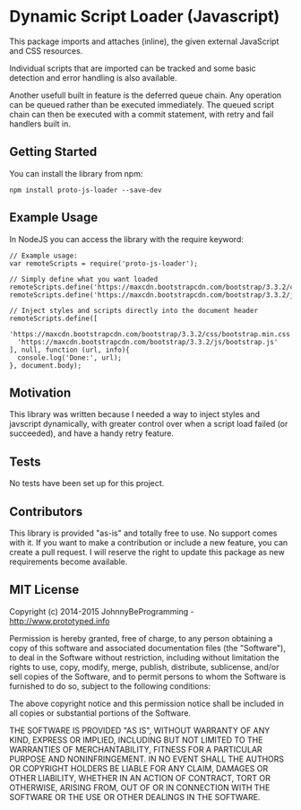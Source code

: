 # Dynamic Script Loader (Javascript)

This package imports and attaches (inline), the given external JavaScript and CSS resources.

Individual scripts that are imported can be tracked and some basic detection and error handling is also available.

Another usefull built in feature is the deferred queue chain. Any operation can be queued rather than be executed immediately. The queued script chain can then be executed with a commit statement, with retry and fail handlers built in.

## Getting Started

You can install the library from npm:

    npm install proto-js-loader --save-dev

## Example Usage

In NodeJS you can access the library with the require keyword:

    // Example usage:
    var remoteScripts = require('proto-js-loader');
    
    // Simply define what you want loaded
    remoteScripts.define('https://maxcdn.bootstrapcdn.com/bootstrap/3.3.2/css/bootstrap.min.css');
    remoteScripts.define('https://maxcdn.bootstrapcdn.com/bootstrap/3.3.2/js/bootstrap.js');
    
    // Inject styles and scripts directly into the document header
    remoteScripts.define([
      'https://maxcdn.bootstrapcdn.com/bootstrap/3.3.2/css/bootstrap.min.css',
      'https://maxcdn.bootstrapcdn.com/bootstrap/3.3.2/js/bootstrap.js'
    ], null, function (url, info){ 
      console.log('Done:', url); 
    }, document.body);
    

## Motivation

This library was written because I needed a way to inject styles and javscript dynamically, with greater control over when a script load failed (or succeeded), and have a handy retry feature. 

## Tests

No tests have been set up for this project.

## Contributors

This library is provided "as-is" and totally free to use. No support comes with it. If you want to make a contribution or include a new feature, you can create a pull request. I will reserve the right to update this package as new requirements become available.   

## MIT License

Copyright (c) 2014-2015 JohnnyBeProgramming - http://www.prototyped.info

Permission is hereby granted, free of charge, to any person obtaining a copy
of this software and associated documentation files (the "Software"), to deal
in the Software without restriction, including without limitation the rights
to use, copy, modify, merge, publish, distribute, sublicense, and/or sell
copies of the Software, and to permit persons to whom the Software is
furnished to do so, subject to the following conditions:

The above copyright notice and this permission notice shall be included in
all copies or substantial portions of the Software.

THE SOFTWARE IS PROVIDED "AS IS", WITHOUT WARRANTY OF ANY KIND, EXPRESS OR
IMPLIED, INCLUDING BUT NOT LIMITED TO THE WARRANTIES OF MERCHANTABILITY,
FITNESS FOR A PARTICULAR PURPOSE AND NONINFRINGEMENT. IN NO EVENT SHALL THE
AUTHORS OR COPYRIGHT HOLDERS BE LIABLE FOR ANY CLAIM, DAMAGES OR OTHER
LIABILITY, WHETHER IN AN ACTION OF CONTRACT, TORT OR OTHERWISE, ARISING FROM,
OUT OF OR IN CONNECTION WITH THE SOFTWARE OR THE USE OR OTHER DEALINGS IN
THE SOFTWARE.
